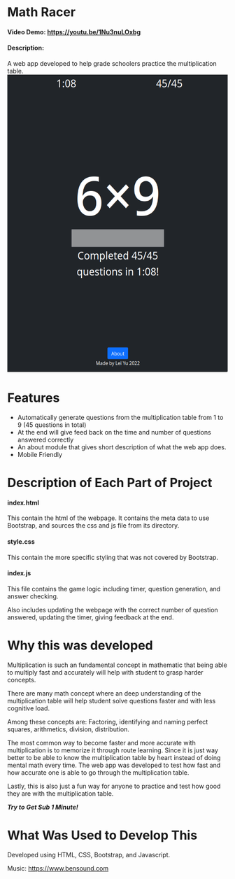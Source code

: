 # Math Racer
#### Video Demo: https://youtu.be/1Nu3nuLOxbg
#### Description: 

A web app developed to help grade schoolers practice the multiplication table.
<img src="screen.png" height="680">

# Features
- Automatically generate questions from the multiplication table from 1 to 9 (45 questions in total)
- At the end will give feed back on the time and number of questions answered correctly
- An about module that gives short description of what the web app does.
- Mobile Friendly

# Description of Each Part of Project

#### index.html
This contain the html of the webpage. It contains the meta data to use Bootstrap, and sources the css and js file from its directory.

#### style.css
This contain the more specific styling that was not covered by Bootstrap. 

#### index.js
This file contains the game logic including timer, question generation, and answer checking.

Also includes updating the webpage with the correct number of question answered, updating the timer, giving feedback at the end.

# Why this was developed

Multiplication is such an fundamental concept in mathematic that being able to multiply fast and accurately will help with student to grasp harder concepts.

There are many math concept where an deep understanding of the multiplication table will help student solve questions faster and with less cognitive load.

Among these concepts are: Factoring, identifying and naming perfect squares, arithmetics, division, distribution.

The most common way to become faster and more accurate with multiplication is to memorize it through route learning. Since it is just way better to be able to know the multiplication table by heart instead of doing mental math every time. The web app was developed to test how fast and how accurate one is able to go through the multiplication table.

Lastly, this is also just a fun way for anyone to practice and test how good they are with the multiplication table.

***Try to Get Sub 1 Minute!***

# What Was Used to Develop This
Developed using HTML, CSS, Bootstrap, and Javascript.


Music: https://www.bensound.com
